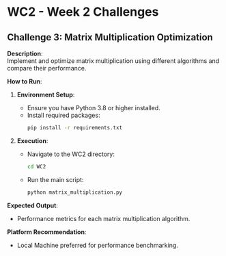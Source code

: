 # WC2 - Week 2 Challenges

## Challenge 3: Matrix Multiplication Optimization

**Description**:  
Implement and optimize matrix multiplication using different algorithms and compare their performance.

**How to Run**:

1. **Environment Setup**:
   - Ensure you have Python 3.8 or higher installed.
   - Install required packages:
     ```bash
     pip install -r requirements.txt
     ```

2. **Execution**:
   - Navigate to the WC2 directory:
     ```bash
     cd WC2
     ```
   - Run the main script:
     ```bash
     python matrix_multiplication.py
     ```

**Expected Output**:
- Performance metrics for each matrix multiplication algorithm.

**Platform Recommendation**:
- Local Machine preferred for performance benchmarking.
